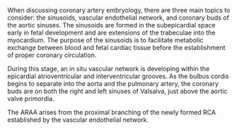 When discussing coronary artery embryology, there are three main topics to consider: the sinusoids, vascular endothelial network, and coronary buds of the aortic sinuses. The sinusoids are formed in the subepicardial space early in fetal development and are extensions of the trabeculae into the myocardium. The purpose of the sinusoids is to facilitate metabolic exchange between blood and fetal cardiac tissue before the establishment of proper coronary circulation.

During this stage, an in situ vascular network is developing within the epicardial atrioventricular and interventricular grooves. As the bulbus cordis begins to separate into the aorta and the pulmonary artery, the coronary buds are on both the right and left sinuses of Valsalva, just above the aortic valve primordia.

The ARAA arises from the proximal branching of the newly formed RCA established by the vascular endothelial network.